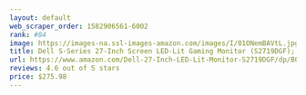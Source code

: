 ```yaml
---
layout: default 
﻿web_scraper_order: 1582906561-6002
rank: #84
image: https://images-na.ssl-images-amazon.com/images/I/81ONemBAVtL.jpg
title: Dell S-Series 27-Inch Screen LED-Lit Gaming Monitor (S2719DGF); QHD (2560 x 1440) up to…
url: https://www.amazon.com/Dell-27-Inch-LED-Lit-Monitor-S2719DGF/dp/B00N2L5CXO/ref=zg_mw_electronics_84?_encoding=UTF8&psc=1&refRID=ZHM6Y8WS5P854PNNCX7R
reviews: 4.6 out of 5 stars
price: $275.98 
---
```

